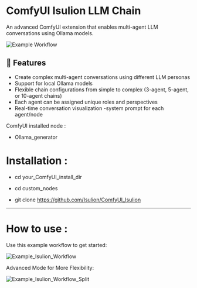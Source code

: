 # ComfyUI Isulion LLM Chain
An advanced ComfyUI extension that enables multi-agent LLM conversations using Ollama models.

![Example Workflow](https://github.com/user-attachments/assets/ba6d7eaa-c068-4f88-a2c9-fb07aa95052b)



## 🌟 Features
- Create complex multi-agent conversations using different LLM personas
- Support for local Ollama models
- Flexible chain configurations from simple to complex (3-agent, 5-agent, or 10-agent chains)
- Each agent can be assigned unique roles and perspectives
- Real-time conversation visualization
-system prompt for each agent/node


ComfyUI installed node :
- Ollama_generator 

# Installation :

- cd your_ComfyUI_install_dir

- cd custom_nodes

- git clone https://github.com/Isulion/ComfyUI_Isulion

--------------

# How to use :

Use this example workflow to get started:

![Example_Isulion_Workflow](https://github.com/user-attachments/assets/ba6d7eaa-c068-4f88-a2c9-fb07aa95052b)


Advanced Mode for More Flexibility:

![Example_Isulion_Workflow_Split](https://github.com/user-attachments/assets/e578ff7a-0c03-47a1-900f-a7e209a64914)

